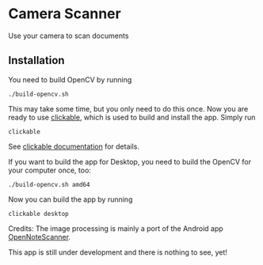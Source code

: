 # Camera Scanner

Use your camera to scan documents

## Installation
You need to build OpenCV by running 

    ./build-opencv.sh

This may take some time, but you only need to do this once. Now you are ready to use [clickable](https://github.com/bhdouglass/clickable), which is used to build and install the app. Simply run

    clickable

See [clickable documentation](http://clickable.bhdouglass.com/) for details.

If you want to build the app for Desktop, you need to build the OpenCV for your computer once, too:

    ./build-opencv.sh amd64

Now you can build the app by running

    clickable desktop

Credits: The image processing is mainly a port of the Android app [OpenNoteScanner](https://github.com/ctodobom/OpenNoteScanner).

This app is still under development and there is nothing to see, yet!
